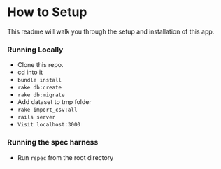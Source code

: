 # How to Setup

This readme will walk you through the setup and installation of this app.

### Running Locally

  * Clone this repo.
  * cd into it
  * ```bundle install```
  * ```rake db:create```
  * ```rake db:migrate ```
  * Add dataset to tmp folder
  * ```rake import_csv:all```
  * ```rails server```
  * ```Visit localhost:3000```

### Running the spec harness
  * Run ```rspec``` from the root directory